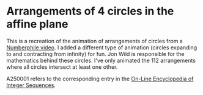 # Arrangements of 4 circles in the affine plane

This is a recreation of the animation of arrangements of circles from a [Numberphile video](https://youtu.be/bRIL9kMJJSc?t=242). I added a different type of animation (circles expanding to and contracting from infinity) for fun. Jon Wild is responsible for the mathematics behind these circles. I've only animated the 112 arrangements where all circles intersect at least one other.

A250001 refers to the corresponding entry in the [On-Line Encyclopedia of Integer Sequences](https://oeis.org/A250001).
